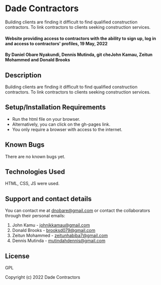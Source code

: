 # Dade Contractors
Building clients are finding it difficult to find qualified construction contractors. To link contractors to clients seeking construction services.

#### Website providing access to contractors with the ability to sign up, log in and access to contractors' profiles, 19 May, 2022

#### By **Daniel Obare Nyakundi, Dennis Mutinda, git cheJohn Kamau, Zeitun Mohammed and Donald Brooks**

## Description

Building clients are finding it difficult to find qualified construction contractors. To link contractors to clients seeking construction services.

## Setup/Installation Requirements

* Run the html file on your browser.
* Alternatively, you can click on the gh-pages link.
* You only require a browser with access to the internet.

## Known Bugs

There are no known bugs yet.

## Technologies Used

HTML, CSS, JS were used.

## Support and contact details

You can contact me at dnobare@gmail.com
or contact the collaborators through their personal emails:
1. John Kamu - johnjkkamau@gmail.com
2. Donald Brooks - brooksd079@gmail.com
3. Zeitun Mohammed - zeitunhabiba7@gmail.com
4. Dennis Mutinda - mutindahdennis@gmail.com

## License

GPL

Copyright (c) 2022 Dade Contractors
